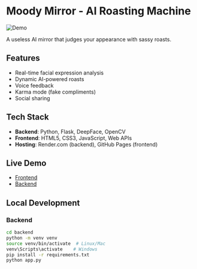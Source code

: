 # Moody Mirror - AI Roasting Machine

![Demo](demo.gif)

A useless AI mirror that judges your appearance with sassy roasts.

## Features
- Real-time facial expression analysis
- Dynamic AI-powered roasts
- Voice feedback
- Karma mode (fake compliments)
- Social sharing

## Tech Stack
- **Backend**: Python, Flask, DeepFace, OpenCV
- **Frontend**: HTML5, CSS3, JavaScript, Web APIs
- **Hosting**: Render.com (backend), GitHub Pages (frontend)

## Live Demo
- [Frontend](https://yourusername.github.io/moody-mirror)
- [Backend](https://moody-mirror-backend.onrender.com)

## Local Development

### Backend
```bash
cd backend
python -m venv venv
source venv/bin/activate  # Linux/Mac
venv\Scripts\activate    # Windows
pip install -r requirements.txt
python app.py